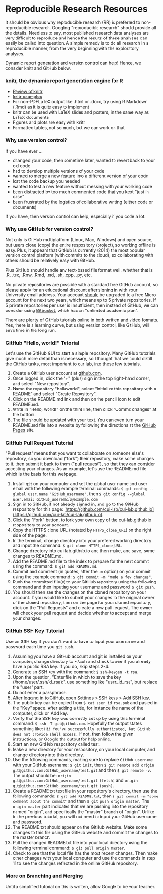 # Reproducible Research Resources

It should be obvious why reproducible research (RR) is preferred to non-reproducible research.  Googling "reproducible research" should provide all the details.  Needless to say, most published research data analyses are very difficult to reproduce and hence the results of these analyses can easily be called into question.  A simple remedy is to do all research in a reproducible manner, from the very beginning with the exploratory analyses.

Dynamic report generation and version control can help!  Hence, we consider knitr and GitHub below.

### knitr, the dynamic report generation engine for R

- [Review of knitr](http://yihui.name/knitr/demo/minimal/)
- [knitr examples](https://github.com/yihui/knitr-examples/)
- For non-PDFLaTeX output like .html or .docx, try using R Markdown (.Rmd) as it is quite easy to implement
- knitr can be used with LaTeX slides and posters, in the same way as LaTeX documents
- Figures and plots are easy with knitr
- Formatted tables, not so much, but we can work on that

### Why use version control?

If you have ever ...

- changed your code, then sometime later, wanted to revert back to your old code
- had to develop multiple versions of your code
- wanted to merge a new feature into a different version of your code
- lost the code backup you needed
- wanted to test a new feature without messing with your working code
- been distracted by too much commented code that you kept "just in case"
- been frustrated by the logistics of collaborative writing (either code or documents)

If you have, then version control can help, especially if you code a lot.

### Why use GitHub for version control?

Not only is GitHub multiplatform (Linux, Mac, Windows) and open source, but users clone (copy) the entire respository (project), so working offline is easy.  Plus, it appears that GitHub is currently (2014) the most popular version control platform (with commits to the cloud), so collaborating with others should be relatively easy with GitHub.

Plus GitHub should handle any text-based file format well, whether that is .R, .tex, .Rnw, .Rmd, .md, .sh, .cpp, .py, etc.

No private repositories are possible with a standard free GitHub account, so please apply for an [educational discount](https://education.github.com/discount_requests/new) after signing in with your University email address.  Your account [should](https://github.com/blog/1775-github-goes-to-school) be upgraded to a free Micro account for the next two years, which means up to 5 private repositories.  If 5 private repositories per user is insufficient, then instead of GitHub, we can consider using [Bitbucket](https://bitbucket.org/plans), which has an "unlimited academic plan".

There are plenty of GitHub tutorials online in both written and video formats.  Yes, there is a learning curve, but using version control, like GitHub, will save time in the long run.

### GitHub "Hello, world!" Tutorial

Let's use the GitHub GUI to start a simple repository.  Many GitHub tutorials give much more detail than is necessary, so I thought that we could distill the GitHub tasks, most important to our lab, into these few tutorials.

1. Create a GitHub user account at [github.com](https://github.com/).
2. Once logged in, click the "+" (plus) sign in the top right-hand corner, and select "New repository".
3. Name the repository "helloworld", select "Initialize this repository with a README" and select "Create Repository".
4. Click on the README.md link and then on the pencil icon to edit README.md.
5. Write in "Hello, world!" on the third line, then click "Commit changes" at the bottom.
6. The file should be updated with your text. You can even turn your README.md file into a website by following the directions at the [GitHub Pages](https://pages.github.com/) site.

### GitHub Pull Request Tutorial

"Pull request" means that you want to collaborate on someone else's repository, so you download ("fork") their repository, make some changes to it, then submit it back to them ("pull request"), so that they can consider accepting your changes.  As an example, let's use the README.md file which is the basis for this webpage.

1. Install `git` on your computer and set the global user name and user email with the following example terminal commands:
`$ git config --global user.name "GitHub_username"`, then `$ git config --global user.email GitHub_useremail@example.com`.
2. Sign in to GitHub, if not already signed in, and go to the GitHub respository for this page: [https://github.com/cui-lab/cui-lab.github.io](https://github.com/cui-lab/cui-lab.github.io).
3. Click the "Fork" button, to fork your own copy of the cui-lab.github.io respository to your account.
4. Copy the HTTPS clone URL (notated by `HTTPS_clone_URL`) on the right side of the page.
5. In the terminal, change directory into your prefered working directory and input the command: `$ git clone HTTPS_clone_URL`.
6. Change directory into cui-lab.github.io and then make, and save, some changes to README.md.
7. Add the README.md file to the index to prepare for the next commit using the command: `$ git add README.md`.
8. Commit and comment (in quotes, after the `-m` option) on your commit using the example command: `$ git commit -m "made a few changes"`.
9. Push the committed file(s) to your GitHub repository using the following command and then inputing your username and password: `$ git push`.
10. You should then see the changes on the cloned repository on your account.  If you would like to submit your changes to the original owner of the cloned repository, then on the page for your cloned repository, click on the "Pull Requests" and create a new pull request.  The owner will check your pull request and decide whether to accept and merge your changes.

### GitHub SSH Key Tutorial

Use an SSH key if you don't want to have to input your username and password each time you `git push`.

1. Assuming you have a GitHub account and git is installed on your computer, change directory to ~/.ssh and check to see if you already have a public RSA key.  If you do, skip steps 2-4.
2. Generate an SSH key with the command: `$ ssh-keygen -t rsa`.
3. Upon the question, "Enter file in which to save the key (/home/user/.ssh/id_rsa):", use something like "user_id_rsa", but replace the "user" part. 
4. Do not enter a passphrase.
5. After logging in to GitHub, open Settings > SSH keys > Add SSH key.
6. The public key can be copied from `$ cat user_id_rsa.pub` and pasted in the "Key" space.  After adding a title, for instance the name of the computer, click on Add key.
7. Verify that the SSH key was correctly set up by using this terminal command: `$ ssh -T git@github.com`.  Hopefully the output states something like:
`Hi! You've successfully authenticated, but GitHub does not provide shell access.`  If not, then follow the given instructions, or Google the output for help online.
8. Start an new GitHub respository called test.
9. Make a new directory for your respository, on your local computer, and change directory into this directory.
10. Use the following commands, making sure to replace `GitHub_username` with your GitHub username:
`$ git init`, then `$ git remote add origin git@github.com:GitHub_username/test.git` and then `$ git remote -v`.
The output should be:
`origin  git@github.com:GitHub_username/test.git (fetch)` and `origin  git@github.com:GitHub_username/test.git (push)`.
11. Create a README.txt text file in your repository's directory, then use the following commands:
`$ git add README.txt`, then `$ git commit -m "some comment about the commit"` and then `$ git push origin master`.
The `origin master` part indicates that we are pushing into the repository named "origin", and specifically the "master" branch of "origin".  Unlike in the previous tutorial, you will not need to input your GitHub username and password.
12. The README.txt should appear on the GitHub website.  Make some changes to this file using the GitHub website and commit the changes to the master branch.
13. Pull the changed README.txt file into your local directory using the following terminal command: `$ git pull origin master`.
14. Check to see that the local file has the most recent changes.  Then make other changes with your local computer and use the commands in step 11 to see the changes reflected in the online GitHub repository.

### More on Branching and Merging

Until a simplified tutorial on this is written, allow Google to be your teacher.


